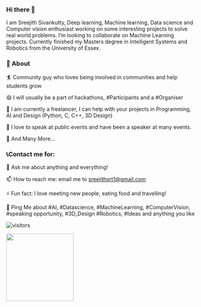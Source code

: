 ### Hi there 👋




I am Sreejith Sivankutty, Deep learning, Machine learning, Data science and Computer vision enthusiast working on some interesting projects to solve real world problems.
I’m looking to collaborate on Machine Learning projects.
Currently finished my Masters degree in Intelligent Systems and Robotics from the University of Essex. 

### 🧐 About


🏄‍ Community guy who loves being involved in communities and help students grow

😄 I will usually be a part of hackathons, #Participants and a #Organiser

🔭 I am currently a freelancer, I can help with your projects in Programming, AI and Design (Python, C, C++, 3D Design)

🌱 I love to speak at public events and have been a speaker at many events. 

👯 And Many More...


### 📞Contact me for:

💬 Ask me about anything and everything!

📫 How to reach me: email me to sreejithsrt1@gmail.com

⚡ Fun fact: I love meeting new people, eating food and travelling!

💬 Ping Me about #AI, #Datascience, #MachineLearning, #ComputerVision, #speaking opportunity, #3D_Design #Robotics, #Ideas and anything you like

![visitors](https://visitor-badge.glitch.me/badge?page_id=page.id)

<img height="180em" src="https://github-readme-stats.vercel.app/api?username=srt3000&show_icons=true&hide_border=true&&count_private=true&include_all_commits=true" />





<!--
**srt3000/srt3000** is a ✨ _special_ ✨ repository because its `README.md` (this file) appears on your GitHub profile.
